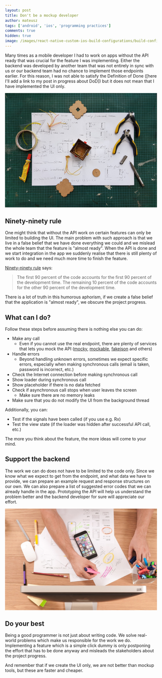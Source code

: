 ```yaml
---
layout: post
title: Don't be a mockup developer
author: mateusz
tags: ['android', 'ios', 'programming practices']
comments: true
hidden: true
image: /images/react-native-custom-ios-build-configurations/build-configurations.png
---
```


Many times as a mobile developer I had to work on apps without the API ready that was crucial for the feature I was implementing. Either the backend was developed by another team that was not entirely in sync with us or our backend team had no chance to implement those endpoints earlier. For this reason, I was not able to satisfy the Definition of Done ([here I'll add a link to my post in progress about DoD]) but it does not mean that I have implemented the UI only.

![Workspace](/images/dont-be-mockup-developer/workspace.jpg)

## Ninety-ninety rule

One might think that without the API work on certain features can only be limited to building the UI. The main problem with such approach is that we live in a false belief that we have done everything we could and we mislead the whole team that the feature is "almost ready". When the API is done and we start integration in the app we suddenly realise that there is still plenty of work to do and we need much more time to finish the feature.

[Ninety-ninety rule](https://en.wikipedia.org/wiki/Ninety-ninety_rule) says:
>The first 90 percent of the code accounts for the first 90 percent of the development time. The remaining 10 percent of the code accounts for the other 90 percent of the development time.

There is a lot of truth in this humorous aphorism, if we create a false belief that the application is "almost ready", we obscure the project progress.

## What can I do?

Follow these steps before assuming there is nothing else you can do:
- Make any call
  - Even if you cannot use the real endpoint, there are plenty of services that lets you mock the API ([mocky](https://www.mocky.io), [mockable](https://www.mockable.io), [fakejson](https://fakejson.com) and others)
- Handle errors
  - Beyond handling unknown errors, sometimes we expect specific errors, especially when making synchronous calls (email is taken, password is incorrect, etc.)
- Check the Internet connection before making synchronous call
- Show loader during synchronous call
- Show placeholder if there is no data fetched
- Check if asynchronous call stops when user leaves the screen
  - Make sure there are no memory leaks
- Make sure that you do not modify the UI from the background thread

Additionally, you can:
- Test if the signals have been called (if you use e.g. Rx)
- Test the view state (if the loader was hidden after successful API call, etc.)

The more you think about the feature, the more ideas will come to your mind.

## Support the backend

The work we can do does not have to be limited to the code only. Since we know what we expect to get from the endpoint, and what data we have to provide, we can prepare an example request and response structures on our own. We can also prepare a list of suggested error codes that we can already handle in the app. Prototyping the API will help us understand the problem better and the backend developer for sure will appreciate our effort.

![Prototyping](/images/dont-be-mockup-developer/prototyping.jpg)

## Do your best

Being a good programmer is not just about writing code. We solve real-world problems which make us responsible for the work we do. Implementing a feature which is a simple click dummy is only postponing the effort that has to be done anyway and misleads the stakeholders about the project progress.

And remember that if we create the UI only, we are not better than mockup tools, but these are faster and cheaper.
